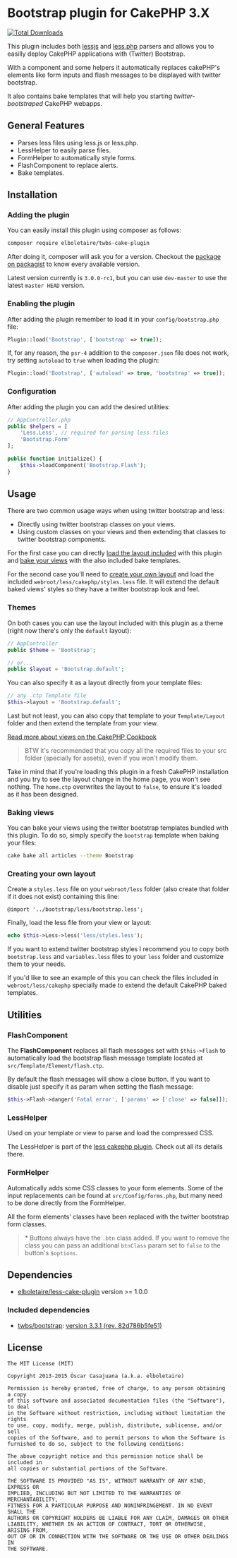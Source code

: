 Bootstrap plugin for CakePHP 3.X
================================

[![Total Downloads](https://poser.pugx.org/elboletaire/twbs-cake-plugin/downloads.svg)](https://packagist.org/packages/elboletaire/twbs-cake-plugin)

This plugin includes both
[lessjs](http://lesscss.org/#client-side-usage-browser-options) and
[less.php](https://github.com/oyejorge/less.php#lessphp) parsers and allows
you to easilly deploy CakePHP applications with (Twitter) Bootstrap.

With a component and some helpers it automatically replaces cakePHP's elements
like form inputs and flash messages to be displayed with twitter bootstrap.

It also contains bake templates that will help you starting *twitter-bootstraped*
CakePHP webapps.

General Features
----------------

- Parses less files using less.js or less.php.
- LessHelper to easily parse files.
- FormHelper to automatically style forms.
- FlashComponent to replace alerts.
- Bake templates.

Installation
------------

### Adding the plugin

You can easily install this plugin using composer as follows:

```bash
composer require elboletaire/twbs-cake-plugin
```

After doing it, composer will ask you for a version. Checkout the
[package on packagist](https://packagist.org/packages/elboletaire/twbs-cake-plugin)
to know every available version.

Latest version currently is `3.0.0-rc1`, but you can use `dev-master` to use
the latest `master HEAD` version.

### Enabling the plugin

After adding the plugin remember to load it in your `config/bootstrap.php` file:

```php
Plugin::load('Bootstrap', ['bootstrap' => true]);
```

If, for any reason, the `psr-4` addition to the `composer.json` file does not
work, try setting `autoload` to `true` when loading the plugin:

```php
Plugin::load('Bootstrap', ['autoload' => true, 'bootstrap' => true]);
```

### Configuration

After adding the plugin you can add the desired utilities:

```php
// AppController.php
public $helpers = [
    'Less.Less', // required for parsing less files
    'Bootstrap.Form'
];

public function initialize() {
    $this->loadComponent('Bootstrap.Flash');
}
```

Usage
-----

There are two common usage ways when using twitter bootstrap and less:

- Directly using twitter bootstrap classes on your views.
- Using custom classes on your views and then extending that classes to twitter
  bootstrap components.

For the first case you can directly [load the layout included](#themes) with
this plugin and [bake your views](#baking-views) with the also included bake
templates.

For the second case you'll need to
[create your own layout](#creating-your-own-layout) and load the included
`webroot/less/cakephp/styles.less` file. It will extend the default baked views'
styles so they have a twitter bootstrap look and feel.

### Themes

On both cases you can use the layout included with this plugin as a theme
(right now there's only the `default` layout):

```php
// AppController
public $theme = 'Bootstrap';

// or...
public $layout = 'Bootstrap.default';
```

You can also specify it as a layout directly from your template files:

```php
// any .ctp Template file
$this->layout = 'Bootstrap.default';
```

Last but not least, you can also copy that template to your `Template/Layout`
folder and then extend the template from your view.

[Read more about views on the CakePHP Cookbook](http://book.cakephp.org/3.0/en/views.html)

> BTW it's recommended that you copy all the required files to your src folder
(specially for assets), even if you won't modify them.

Take in mind that if you're loading this plugin in a fresh CakePHP installation
and you try to see the layout change in the home page, you won't see nothing.
The `home.ctp` overwrites the layout to `false`, to ensure it's loaded as it has
been designed.

### Baking views

You can bake your views using the twitter bootstrap templates bundled with this
plugin. To do so, simply specify the `bootstrap` template when baking your files:

```bash
cake bake all articles --theme Bootstrap
```

### Creating your own layout

Create a `styles.less` file on your `webroot/less` folder (also create
that folder if it does not exist) containing this line:

```less
@import '../bootstrap/less/bootstrap.less';
```

Finally, load the less file from your view or layout:

```php
echo $this->Less->less('less/styles.less');
```

If you want to extend twitter bootstrap styles I recommend you to copy both
`bootstrap.less` and `variables.less` files to your `less` folder and customize
them to your needs.

If you'd like to see an example of this you can check the files included in
`webroot/less/cakephp` specially made to extend the default CakePHP baked
templates.

Utilities
---------

### FlashComponent

The **FlashComponent** replaces all flash messages set with `$this->Flash` to
automatically load the bootstrap flash message template located at
`src/Template/Element/flash.ctp`.

By default the flash messages will show a close button. If you want to disable
just specify it as param when setting the flash message:

```php
$this->Flash->danger('Fatal error', ['params' => ['close' => false]]);
```

### LessHelper

Used on your template or view to parse and load the compressed CSS.

The LessHelper is part of the
[less cakephp plugin](https://github.com/elboletaire/less-cakephp). Check out
all its details there.

### FormHelper

Automatically adds some CSS classes to your form elements. Some of the input
replacements can be found at `src/Config/forms.php`, but many need to be done
directly from the FormHelper.

All the form elements' classes have been replaced with the twitter bootstrap
form classes.

> \* Buttons always have the `.btn` class added. If you want to remove the class
you can pass an additional `btnClass` param set to `false` to the button's
`$options`.

Dependencies
------------

- [elboletaire/less-cake-plugin](https://github.com/elboletaire/less-cake-plugin) version >= 1.0.0

### Included dependencies

- [twbs/bootstrap](https://github.com/twbs/bootstrap):
  [version 3.3.1 (rev. 82d786b5fe51)](https://github.com/twbs/bootstrap/tree/908190a6c5b9c5efef357bc51b2035c5a9d50c1a)

License
-------

    The MIT License (MIT)

    Copyright 2013-2015 Òscar Casajuana (a.k.a. elboletaire)

    Permission is hereby granted, free of charge, to any person obtaining a copy
    of this software and associated documentation files (the "Software"), to deal
    in the Software without restriction, including without limitation the rights
    to use, copy, modify, merge, publish, distribute, sublicense, and/or sell
    copies of the Software, and to permit persons to whom the Software is
    furnished to do so, subject to the following conditions:

    The above copyright notice and this permission notice shall be included in
    all copies or substantial portions of the Software.

    THE SOFTWARE IS PROVIDED "AS IS", WITHOUT WARRANTY OF ANY KIND, EXPRESS OR
    IMPLIED, INCLUDING BUT NOT LIMITED TO THE WARRANTIES OF MERCHANTABILITY,
    FITNESS FOR A PARTICULAR PURPOSE AND NONINFRINGEMENT. IN NO EVENT SHALL THE
    AUTHORS OR COPYRIGHT HOLDERS BE LIABLE FOR ANY CLAIM, DAMAGES OR OTHER
    LIABILITY, WHETHER IN AN ACTION OF CONTRACT, TORT OR OTHERWISE, ARISING FROM,
    OUT OF OR IN CONNECTION WITH THE SOFTWARE OR THE USE OR OTHER DEALINGS IN
    THE SOFTWARE.

